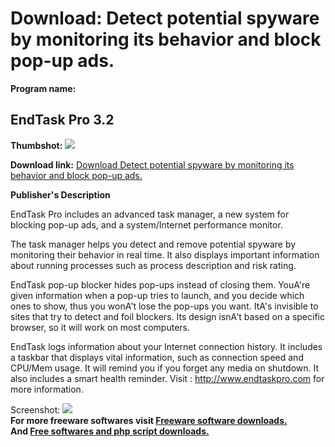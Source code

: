 # Download: Detect potential spyware by monitoring its behavior and block pop-up ads.

**Program name:**

## EndTask Pro 3.2

  
**Thumbshot:** ![](http://www.freewarefiles.com/screenshot/endtaskpro_md.gif)   
  
**Download link:** [Download Detect potential spyware by monitoring its behavior and block pop-up ads.](http://freesoftwares.boysofts.com/EndTask-Pro_program_21759.html)  
  


**Publisher's Description**  
  


EndTask Pro includes an advanced task manager, a new system for blocking pop-up ads, and a system/Internet performance monitor. 

The task manager helps you detect and remove potential spyware by monitoring their behavior in real time. It also displays important information about running processes such as process description and risk rating. 

EndTask pop-up blocker hides pop-ups instead of closing them. YouA're given information when a pop-up tries to launch, and you decide which ones to show, thus you wonA't lose the pop-ups you want. ItA's invisible to sites that try to detect and foil blockers. Its design isnA't based on a specific browser, so it will work on most computers. 

EndTask logs information about your Internet connection history. It includes a taskbar that displays vital information, such as connection speed and CPU/Mem usage. It will remind you if you forget any media on shutdown. It also includes a smart health reminder. Visit : http://www.endtaskpro.com for more information. 

  
  
Screenshot: ![](http://www.freewarefiles.com/screenshot/endtaskpro.gif)   
**For more freeware softwares visit [Freeware software downloads.](http://freesoftwares.boysofts.com/)**   
**And [Free softwares and php script downloads.](http://www.boysofts.com/)**
